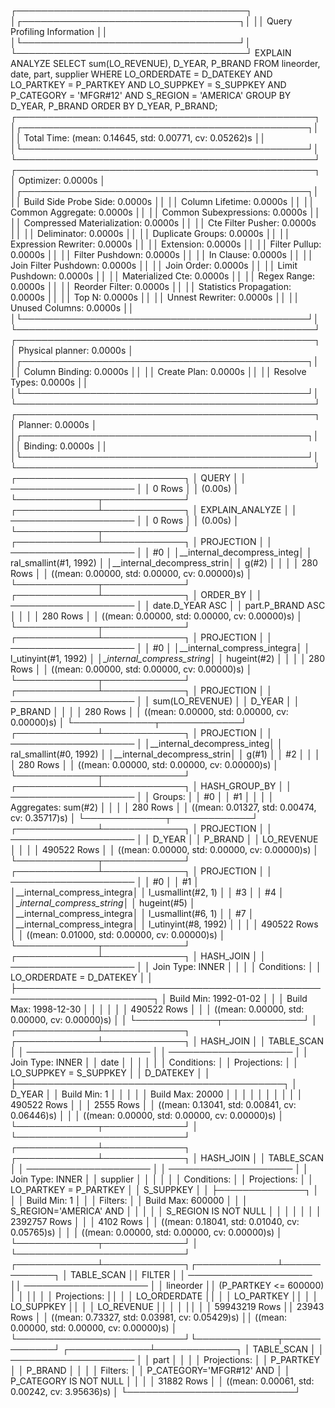 ┌─────────────────────────────────────┐
│┌───────────────────────────────────┐│
││    Query Profiling Information    ││
│└───────────────────────────────────┘│
└─────────────────────────────────────┘
EXPLAIN ANALYZE  SELECT     sum(LO_REVENUE),     D_YEAR,     P_BRAND FROM     lineorder,     date,     part,     supplier WHERE     LO_ORDERDATE = D_DATEKEY     AND LO_PARTKEY = P_PARTKEY     AND LO_SUPPKEY = S_SUPPKEY     AND P_CATEGORY = 'MFGR#12'     AND S_REGION = 'AMERICA' GROUP BY     D_YEAR,     P_BRAND ORDER BY     D_YEAR,     P_BRAND;
┌────────────────────────────────────────────────┐
│┌──────────────────────────────────────────────┐│
││              Total Time: (mean: 0.14645, std: 0.00771, cv: 0.05262)s              ││
│└──────────────────────────────────────────────┘│
└────────────────────────────────────────────────┘
┌────────────────────────────────────────────────┐
│               Optimizer: 0.0000s               │
│┌──────────────────────────────────────────────┐│
││        Build Side Probe Side: 0.0000s        ││
││           Column Lifetime: 0.0000s           ││
││           Common Aggregate: 0.0000s          ││
││        Common Subexpressions: 0.0000s        ││
││      Compressed Materialization: 0.0000s     ││
││          Cte Filter Pusher: 0.0000s          ││
││             Deliminator: 0.0000s             ││
││           Duplicate Groups: 0.0000s          ││
││         Expression Rewriter: 0.0000s         ││
││              Extension: 0.0000s              ││
││            Filter Pullup: 0.0000s            ││
││           Filter Pushdown: 0.0000s           ││
││              In Clause: 0.0000s              ││
││         Join Filter Pushdown: 0.0000s        ││
││              Join Order: 0.0000s             ││
││            Limit Pushdown: 0.0000s           ││
││           Materialized Cte: 0.0000s          ││
││             Regex Range: 0.0000s             ││
││            Reorder Filter: 0.0000s           ││
││        Statistics Propagation: 0.0000s       ││
││                Top N: 0.0000s                ││
││           Unnest Rewriter: 0.0000s           ││
││            Unused Columns: 0.0000s           ││
│└──────────────────────────────────────────────┘│
└────────────────────────────────────────────────┘
┌────────────────────────────────────────────────┐
│            Physical planner: 0.0000s           │
│┌──────────────────────────────────────────────┐│
││            Column Binding: 0.0000s           ││
││             Create Plan: 0.0000s             ││
││            Resolve Types: 0.0000s            ││
│└──────────────────────────────────────────────┘│
└────────────────────────────────────────────────┘
┌────────────────────────────────────────────────┐
│                Planner: 0.0000s                │
│┌──────────────────────────────────────────────┐│
││               Binding: 0.0000s               ││
│└──────────────────────────────────────────────┘│
└────────────────────────────────────────────────┘
┌───────────────────────────┐
│           QUERY           │
│    ────────────────────   │
│           0 Rows          │
│          (0.00s)          │
└─────────────┬─────────────┘
┌─────────────┴─────────────┐
│      EXPLAIN_ANALYZE      │
│    ────────────────────   │
│           0 Rows          │
│          (0.00s)          │
└─────────────┬─────────────┘
┌─────────────┴─────────────┐
│         PROJECTION        │
│    ────────────────────   │
│             #0            │
│__internal_decompress_integ│
│   ral_smallint(#1, 1992)  │
│__internal_decompress_strin│
│           g(#2)           │
│                           │
│          280 Rows         │
│          ((mean: 0.00000, std: 0.00000, cv: 0.00000)s)          │
└─────────────┬─────────────┘
┌─────────────┴─────────────┐
│          ORDER_BY         │
│    ────────────────────   │
│      date.D_YEAR ASC      │
│      part.P_BRAND ASC     │
│                           │
│          280 Rows         │
│          ((mean: 0.00000, std: 0.00000, cv: 0.00000)s)          │
└─────────────┬─────────────┘
┌─────────────┴─────────────┐
│         PROJECTION        │
│    ────────────────────   │
│             #0            │
│__internal_compress_integra│
│    l_utinyint(#1, 1992)   │
│__internal_compress_string_│
│        hugeint(#2)        │
│                           │
│          280 Rows         │
│          ((mean: 0.00000, std: 0.00000, cv: 0.00000)s)          │
└─────────────┬─────────────┘
┌─────────────┴─────────────┐
│         PROJECTION        │
│    ────────────────────   │
│      sum(LO_REVENUE)      │
│           D_YEAR          │
│          P_BRAND          │
│                           │
│          280 Rows         │
│          ((mean: 0.00000, std: 0.00000, cv: 0.00000)s)          │
└─────────────┬─────────────┘
┌─────────────┴─────────────┐
│         PROJECTION        │
│    ────────────────────   │
│__internal_decompress_integ│
│   ral_smallint(#0, 1992)  │
│__internal_decompress_strin│
│           g(#1)           │
│             #2            │
│                           │
│          280 Rows         │
│          ((mean: 0.00000, std: 0.00000, cv: 0.00000)s)          │
└─────────────┬─────────────┘
┌─────────────┴─────────────┐
│       HASH_GROUP_BY       │
│    ────────────────────   │
│          Groups:          │
│             #0            │
│             #1            │
│                           │
│    Aggregates: sum(#2)    │
│                           │
│          280 Rows         │
│          ((mean: 0.01327, std: 0.00474, cv: 0.35717)s)          │
└─────────────┬─────────────┘
┌─────────────┴─────────────┐
│         PROJECTION        │
│    ────────────────────   │
│           D_YEAR          │
│          P_BRAND          │
│         LO_REVENUE        │
│                           │
│        490522 Rows        │
│          ((mean: 0.00000, std: 0.00000, cv: 0.00000)s)          │
└─────────────┬─────────────┘
┌─────────────┴─────────────┐
│         PROJECTION        │
│    ────────────────────   │
│             #0            │
│             #1            │
│__internal_compress_integra│
│     l_usmallint(#2, 1)    │
│             #3            │
│             #4            │
│__internal_compress_string_│
│        hugeint(#5)        │
│__internal_compress_integra│
│     l_usmallint(#6, 1)    │
│             #7            │
│__internal_compress_integra│
│    l_utinyint(#8, 1992)   │
│                           │
│        490522 Rows        │
│          ((mean: 0.01000, std: 0.00000, cv: 0.00000)s)          │
└─────────────┬─────────────┘
┌─────────────┴─────────────┐
│         HASH_JOIN         │
│    ────────────────────   │
│      Join Type: INNER     │
│                           │
│        Conditions:        │
│  LO_ORDERDATE = D_DATEKEY │
│                           ├────────────────────────────────────────────────────────────────────────┐
│   Build Min: 1992-01-02   │                                                                        │
│   Build Max: 1998-12-30   │                                                                        │
│                           │                                                                        │
│        490522 Rows        │                                                                        │
│          ((mean: 0.00000, std: 0.00000, cv: 0.00000)s)          │                                                                        │
└─────────────┬─────────────┘                                                                        │
┌─────────────┴─────────────┐                                                          ┌─────────────┴─────────────┐
│         HASH_JOIN         │                                                          │         TABLE_SCAN        │
│    ────────────────────   │                                                          │    ────────────────────   │
│      Join Type: INNER     │                                                          │            date           │
│                           │                                                          │                           │
│        Conditions:        │                                                          │        Projections:       │
│   LO_SUPPKEY = S_SUPPKEY  │                                                          │         D_DATEKEY         │
│                           ├───────────────────────────────────────────┐              │           D_YEAR          │
│        Build Min: 1       │                                           │              │                           │
│      Build Max: 20000     │                                           │              │                           │
│                           │                                           │              │                           │
│        490522 Rows        │                                           │              │         2555 Rows         │
│          ((mean: 0.13041, std: 0.00841, cv: 0.06446)s)          │                                           │              │          ((mean: 0.00000, std: 0.00000, cv: 0.00000)s)          │
└─────────────┬─────────────┘                                           │              └───────────────────────────┘
┌─────────────┴─────────────┐                             ┌─────────────┴─────────────┐
│         HASH_JOIN         │                             │         TABLE_SCAN        │
│    ────────────────────   │                             │    ────────────────────   │
│      Join Type: INNER     │                             │          supplier         │
│                           │                             │                           │
│        Conditions:        │                             │        Projections:       │
│   LO_PARTKEY = P_PARTKEY  │                             │         S_SUPPKEY         │
│                           ├──────────────┐              │                           │
│        Build Min: 1       │              │              │          Filters:         │
│     Build Max: 600000     │              │              │   S_REGION='AMERICA' AND  │
│                           │              │              │    S_REGION IS NOT NULL   │
│                           │              │              │                           │
│        2392757 Rows       │              │              │         4102 Rows         │
│          ((mean: 0.18041, std: 0.01040, cv: 0.05765)s)          │              │              │          ((mean: 0.00000, std: 0.00000, cv: 0.00000)s)          │
└─────────────┬─────────────┘              │              └───────────────────────────┘
┌─────────────┴─────────────┐┌─────────────┴─────────────┐
│         TABLE_SCAN        ││           FILTER          │
│    ────────────────────   ││    ────────────────────   │
│         lineorder         ││   (P_PARTKEY <= 600000)   │
│                           ││                           │
│        Projections:       ││                           │
│        LO_ORDERDATE       ││                           │
│         LO_PARTKEY        ││                           │
│         LO_SUPPKEY        ││                           │
│         LO_REVENUE        ││                           │
│                           ││                           │
│       59943219 Rows       ││         23943 Rows        │
│          ((mean: 0.73327, std: 0.03981, cv: 0.05429)s)          ││          ((mean: 0.00000, std: 0.00000, cv: 0.00000)s)          │
└───────────────────────────┘└─────────────┬─────────────┘
                             ┌─────────────┴─────────────┐
                             │         TABLE_SCAN        │
                             │    ────────────────────   │
                             │            part           │
                             │                           │
                             │        Projections:       │
                             │         P_PARTKEY         │
                             │          P_BRAND          │
                             │                           │
                             │          Filters:         │
                             │  P_CATEGORY='MFGR#12' AND │
                             │   P_CATEGORY IS NOT NULL  │
                             │                           │
                             │         31882 Rows        │
                             │          ((mean: 0.00061, std: 0.00242, cv: 3.95636)s)          │
                             └───────────────────────────┘
